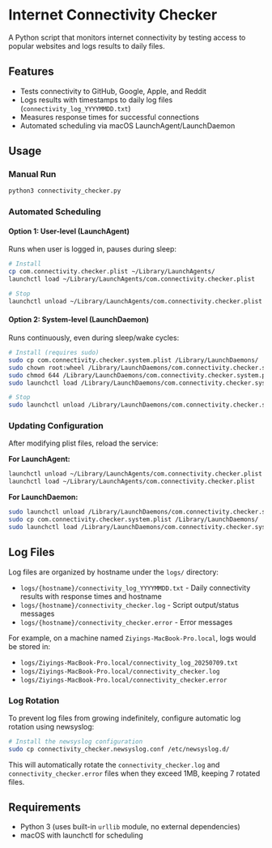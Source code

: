 # Internet Connectivity Checker

A Python script that monitors internet connectivity by testing access to popular websites and logs results to daily files.

## Features

- Tests connectivity to GitHub, Google, Apple, and Reddit
- Logs results with timestamps to daily log files (`connectivity_log_YYYYMMDD.txt`)
- Measures response times for successful connections
- Automated scheduling via macOS LaunchAgent/LaunchDaemon

## Usage

### Manual Run
```bash
python3 connectivity_checker.py
```

### Automated Scheduling

#### Option 1: User-level (LaunchAgent)
Runs when user is logged in, pauses during sleep:

```bash
# Install
cp com.connectivity.checker.plist ~/Library/LaunchAgents/
launchctl load ~/Library/LaunchAgents/com.connectivity.checker.plist

# Stop
launchctl unload ~/Library/LaunchAgents/com.connectivity.checker.plist
```

#### Option 2: System-level (LaunchDaemon)
Runs continuously, even during sleep/wake cycles:

```bash
# Install (requires sudo)
sudo cp com.connectivity.checker.system.plist /Library/LaunchDaemons/
sudo chown root:wheel /Library/LaunchDaemons/com.connectivity.checker.system.plist
sudo chmod 644 /Library/LaunchDaemons/com.connectivity.checker.system.plist
sudo launchctl load /Library/LaunchDaemons/com.connectivity.checker.system.plist

# Stop
sudo launchctl unload /Library/LaunchDaemons/com.connectivity.checker.system.plist
```

### Updating Configuration

After modifying plist files, reload the service:

**For LaunchAgent:**
```bash
launchctl unload ~/Library/LaunchAgents/com.connectivity.checker.plist
launchctl load ~/Library/LaunchAgents/com.connectivity.checker.plist
```

**For LaunchDaemon:**
```bash
sudo launchctl unload /Library/LaunchDaemons/com.connectivity.checker.system.plist
sudo cp com.connectivity.checker.system.plist /Library/LaunchDaemons/
sudo launchctl load /Library/LaunchDaemons/com.connectivity.checker.system.plist
```

## Log Files

Log files are organized by hostname under the `logs/` directory:

- `logs/{hostname}/connectivity_log_YYYYMMDD.txt` - Daily connectivity results with response times and hostname
- `logs/{hostname}/connectivity_checker.log` - Script output/status messages  
- `logs/{hostname}/connectivity_checker.error` - Error messages

For example, on a machine named `Ziyings-MacBook-Pro.local`, logs would be stored in:
- `logs/Ziyings-MacBook-Pro.local/connectivity_log_20250709.txt`
- `logs/Ziyings-MacBook-Pro.local/connectivity_checker.log`
- `logs/Ziyings-MacBook-Pro.local/connectivity_checker.error`

### Log Rotation

To prevent log files from growing indefinitely, configure automatic log rotation using newsyslog:

```bash
# Install the newsyslog configuration
sudo cp connectivity_checker.newsyslog.conf /etc/newsyslog.d/
```

This will automatically rotate the `connectivity_checker.log` and `connectivity_checker.error` files when they exceed 1MB, keeping 7 rotated files.

## Requirements

- Python 3 (uses built-in `urllib` module, no external dependencies)
- macOS with launchctl for scheduling